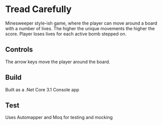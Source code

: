 # Tread Carefully

Minesweeper style-ish game, where the player can move around a board with a number of lives. The higher the unique movements the higher the score. Player loses lives for each active bomb stepped on. 

## Controls

The arrow keys move the player around the board. 

## Build

Built as a .Net Core 3.1 Console app

## Test

Uses Automapper and Moq for testing and mocking